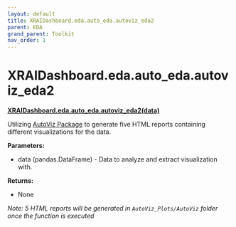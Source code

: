 ```yaml
---
layout: default
title: XRAIDashboard.eda.auto_eda.autoviz_eda2
parent: EDA
grand_parent: Toolkit
nav_order: 1
---
```


# XRAIDashboard.eda.auto_eda.autoviz_eda2
**[XRAIDashboard.eda.auto_eda.autoviz_eda2(data)](https://github.com/gaberamolete/XRAIDashboard/blob/main/eda/auto_eda.py)**


Utilizing [AutoViz Package](https://github.com/AutoViML/AutoViz) to generate five HTML reports containing different visualizations for the data.


**Parameters:**
- data (pandas.DataFrame) - Data to analyze and extract visualization with.

**Returns:**
- None

*Note: 5 HTML reports will be generated in `AutoViz_Plots/AutoViz` folder once the function is executed*